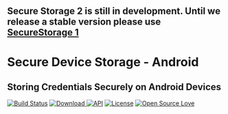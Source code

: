 
## Secure Storage 2 is still in development. Until we release a stable version please use [SecureStorage 1](https://github.com/adorsys/secure-storage-android)


# Secure Device Storage - Android

## Storing Credentials Securely on Android Devices

[![Build Status](https://travis-ci.org/adorsys/secure-storage2-android.svg?branch=master)](https://travis-ci.org/adorsys/secure-storage2-android)
[![Download](https://api.bintray.com/packages/andev/adorsys/securestorage2/images/download.svg) ](https://bintray.com/andev/adorsys/securestorage2/_latestVersion) 
[![API](https://img.shields.io/badge/API-21%2B-blue.svg?style=flat)](https://android-arsenal.com/api?level=21)
[![License](https://img.shields.io/badge/License-Apache%202.0-blue.svg)](https://opensource.org/licenses/Apache-2.0) 
[![Open Source Love](https://badges.frapsoft.com/os/v1/open-source.svg?v=103)](https://github.com/ellerbrock/open-source-badges/)